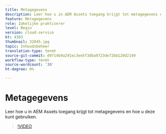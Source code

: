 ```yaml
---
title: Metagegevens
description: Leer hoe u in AEM Assets toegang krijgt tot metagegevens en hoe u deze kunt gebruiken.
feature: Metagegevens
role: Zakelijke praktiserer
level: Begin
version: cloud-service
kt: 4303
thumbnail: 32045.jpg
topic: Inhoudsbeheer
translation-type: tm+mt
source-git-commit: d9714b9a291ec3ee5f3dba9723de72bb120d2149
workflow-type: tm+mt
source-wordcount: '30'
ht-degree: 0%

---
```



# Metagegevens

Leer hoe u in AEM Assets toegang krijgt tot metagegevens en hoe u deze kunt gebruiken.

>[!VIDEO](https://video.tv.adobe.com/v/32045/?quality=12&learn=on&hidetitle=true)